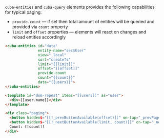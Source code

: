 `cuba-entities` and `cuba-query` elements provides the following capabilities for typical paging:
 * `provide-count` — if set then total amount of entities will be queried and provided via `count` property
 * `limit` and `offset` properties — elements will react on changes and reload entities accordingly

```html
<cuba-entities id="data"
               entity-name="sec$User"
               view="_local"
               sort="createTs"
               limit="[[limit]]"
               offset="[[offset]]"
               provide-count
               count="{{count}}"
               data="{{users}}">
</cuba-entities>

<template is="dom-repeat" items="[[users]]" as="user">
  <div>[[user.name]]</div>
</template>

<div class="paging">
  <button hidden$="[[!_prevButtonAvailable(offset)]]" on-tap="_prevPage">←</button>
  <button hidden$="[[!_nextButtonAvailable(limit, count)]]" on-tap="_nextPage">→</button>
  Count: [[count]]
</div>

```